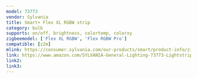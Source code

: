 ```yaml
---
model: 73773
vendor: Sylvania
title: Smart+ Flex XL RGBW strip
category: bulb
supports: on/off, brightness, colortemp, colorxy
zigbeemodel: ['Flex XL RGBW', 'Flex RGBW Pro']
compatible: [z2m]
mlink: https://consumer.sylvania.com/our-products/smart/product-info/zigbee/sylvania-smart-zigbee-adjustable-white-mr16-bulb/index.jsp
link: https://www.amazon.com/SYLVANIA-General-Lighting-73773-Lightstrip/dp/B07NPG3X4D
link2: 
link3: 
---
```

